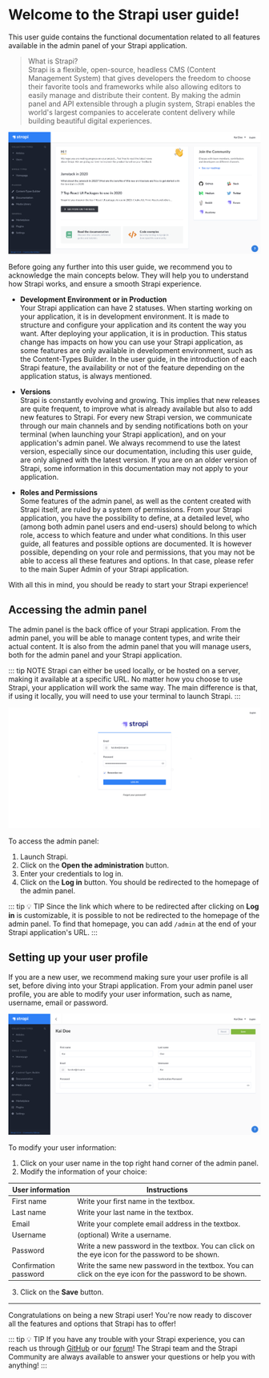 # Welcome to the Strapi user guide!

This user guide contains the functional documentation related to all features available in the admin panel of your Strapi application. 

> What is Strapi? <br>
> Strapi is a flexible, open-source, headless CMS (Content Management System) that gives developers the freedom to choose their favorite tools and frameworks while also allowing editors to easily manage and distribute their content. By making the admin panel and API extensible through a plugin system, Strapi enables the world's largest companies to accelerate content delivery while building beautiful digital experiences.

![Homepage of the Admin Panel](../assets/getting-started/admin-panel-homepage.png)

Before going any further into this user guide, we recommend you to acknowledge the main concepts below. They will help you to understand how Strapi works, and ensure a smooth Strapi experience.

- **Development Environment or in Production** <br> Your Strapi application can have 2 statuses. When starting working on your application, it is in development environment. It is made to structure and configure your application and its content the way you want. After deploying your application, it is in production. This status change has impacts on how you can use your Strapi application, as some features are only available in development environment, such as the Content-Types Builder. In the user guide, in the introduction of each Strapi feature, the availability or not of the feature depending on the application status, is always mentioned.

- **Versions** <br> Strapi is constantly evolving and growing. This implies that new releases are quite frequent, to improve what is already available but also to add new features to Strapi. For every new Strapi version, we communicate through our main channels and by sending notifications both on your terminal (when launching your Strapi application), and on your application's admin panel. We always recommend to use the latest version, especially since our documentation, including this user guide, are only aligned with the latest version. If you are on an older version of Strapi, some information in this documentation may not apply to your application. 

- **Roles and Permissions** <br> Some features of the admin panel, as well as the content created with Strapi itself, are ruled by a system of permissions. From your Strapi application, you have the possibility to define, at a detailed level, who (among both admin panel users and end-users) should belong to which role, access to which feature and under what conditions. In this user guide, all features and possible options are documented. It is however possible, depending on your role and permissions, that you may not be able to access all these features and options. In that case, please refer to the main Super Admin of your Strapi application.

With all this in mind, you should be ready to start your Strapi experience!


## Accessing the admin panel

The admin panel is the back office of your Strapi application. From the admin panel, you will be able to manage content types, and write their actual content. It is also from the admin panel that you will manage users, both for the admin panel and your Strapi application.

::: tip NOTE
Strapi can either be used locally, or be hosted on a server, making it available at a specific URL. No matter how you choose to use Strapi, your application will work the same way. The main difference is that, if using it locally, you will need to use your terminal to launch Strapi.
:::

![User profile](../assets/getting-started/login-page.png)

To access the admin panel:

1. Launch Strapi.
2. Click on the **Open the administration** button.
3. Enter your credentials to log in.
4. Click on the **Log in** button. You should be redirected to the homepage of the admin panel.

::: tip 💡 TIP
Since the link which where to be redirected after clicking on **Log in** is customizable, it is possible to not be redirected to the homepage of the admin panel. To find that homepage, you can add `/admin` at the end of your Strapi application's URL.
:::


## Setting up your user profile

If you are a new user, we recommend making sure your user profile is all set, before diving into your Strapi application. From your admin panel user profile, you are able to modify your user information, such as name, username, email or password.

![User profile](../assets/getting-started/user-information-profile.png)

To modify your user information:

1. Click on your user name in the top right hand corner of the admin panel.
2. Modify the information of your choice:

| User information       | Instructions                                                                                             |
| ---------------------- |----------------------------------------------------------------------------------------------------------|
| First name             | Write your first name in the textbox.                                                                    |
| Last name              | Write your last name in the textbox.                                                                     |
| Email                  | Write your complete email address in the textbox.                                                        |
| Username               | (optional) Write a username.                                                                             |
| Password               | Write a new password in the textbox. You can click on the eye icon for the password to be shown.         |
| Confirmation password  | Write the same new password in the textbox. You can click on the eye icon for the password to be shown.  |

3. Click on the **Save** button.

***

Congratulations on being a new Strapi user! You're now ready to discover all the features and options that Strapi has to offer!

::: tip 💡 TIP
If you have any trouble with your Strapi experience, you can reach us through [GitHub](https://github.com/strapi/) or our [forum](https://forum.strapi.io/)! The Strapi team and the Strapi Community are always available to answer your questions or help you with anything!
:::